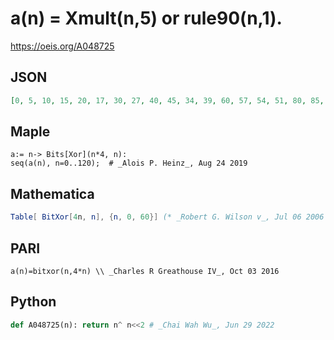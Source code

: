 # a\(n\) \= Xmult\(n,5\) or rule90\(n,1\)\.
https://oeis.org/A048725
## JSON
```JSON
[0, 5, 10, 15, 20, 17, 30, 27, 40, 45, 34, 39, 60, 57, 54, 51, 80, 85, 90, 95, 68, 65, 78, 75, 120, 125, 114, 119, 108, 105, 102, 99, 160, 165, 170, 175, 180, 177, 190, 187, 136, 141, 130, 135, 156, 153, 150, 147, 240, 245, 250, 255, 228, 225, 238, 235, 216, 221, 210]
```
## Maple
```Maple
a:= n-> Bits[Xor](n*4, n):
seq(a(n), n=0..120);  # _Alois P. Heinz_, Aug 24 2019
```
## Mathematica
```Mathematica
Table[ BitXor[4n, n], {n, 0, 60}] (* _Robert G. Wilson v_, Jul 06 2006 *)
```
## PARI
```PARI
a(n)=bitxor(n,4*n) \\ _Charles R Greathouse IV_, Oct 03 2016
```
## Python
```Python
def A048725(n): return n^ n<<2 # _Chai Wah Wu_, Jun 29 2022
```
